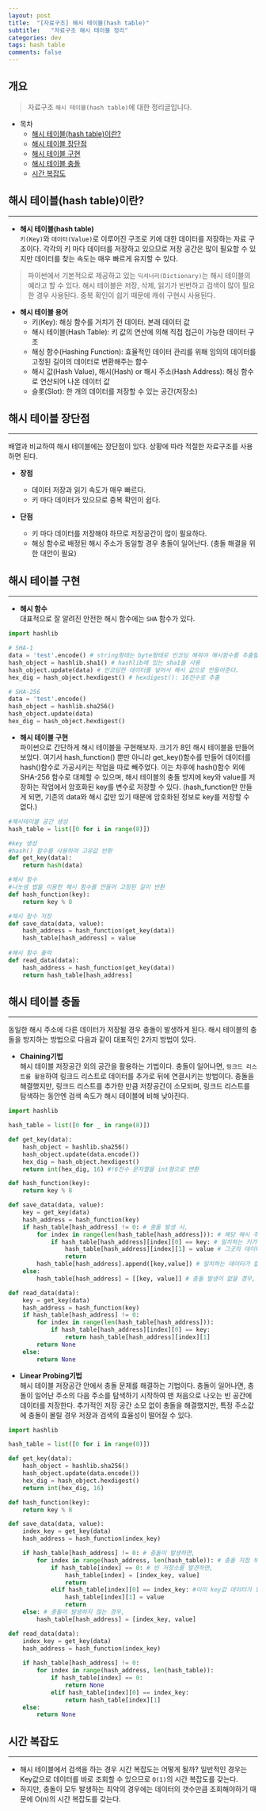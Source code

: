 ```yaml
---
layout: post
title:  "[자료구조] 해시 테이블(hash table)"
subtitle:   "자료구조 해시 테이블 정리"
categories: dev
tags: hash table
comments: false
---
```


## 개요
> 자료구조 `해시 테이블(hash table)`에 대한 정리글입니다.

- 목차
	- [해시 테이블(hash table)이란?](#해시-테이블(hash-table)이란?) 
    - [해시 테이블 장단점](#해시-테이블-장단점)
    - [해시 테이블 구현](#해시-테이블-구현)
    - [해시 테이블 충돌](#해시-테이블-충돌)
    - [시간 복잡도](#시간-복잡도)

## 해시 테이블(hash table)이란?
---

* __해시 테이블(hash table)__  
`키(Key)`와 `데이터(Value)`로 이루어진 구조로 키에 대한 데이터를 저장하는 자료 구조이다. 각각의 키 마다 데이터를 저장하고 있으므로 저장 공간은 많이 필요할 수 있지만 데이터를 찾는 속도는 매우 빠르게 유지할 수 있다.
> 파이썬에서 기본적으로 제공하고 있는 `딕셔너리(Dictionary)`는 해시 테이블의 예라고 할 수 있다.
해시 테이블은 저장, 삭제, 읽기가 빈번하고 검색이 많이 필요한 경우 사용된다.
> 중복 확인이 쉽기 때문에 캐쉬 구현시 사용된다.

* __해시 테이블 용어__  
  - 키(Key): 해싱 함수를 거치기 전 데이터. 본래 데이터 값
  - 해시 테이블(Hash Table): 키 값의 연산에 의해 직접 접근이 가능한 데이터 구조
  - 해싱 함수(Hashing Function): 효율적인 데이터 관리를 위해 임의의 데이터를 고정된 길이의 데이터로 변환해주는 함수
  - 해시 값(Hash Value), 해시(Hash) or 해시 주소(Hash Address): 해싱 함수로 연산되어 나온 데이터 값
  - 슬롯(Slot): 한 개의 데이터를 저장할 수 있는 공간(저장소)


## 해시 테이블 장단점
---
배열과 비교하여 해시 테이블에는 장단점이 있다. 상황에 따라 적절한 자료구조를 사용하면 된다.  

* __장점__  
  - 데이터 저장과 읽기 속도가 매우 빠르다.
  - 키 마다 데이터가 있으므로 중복 확인이 쉽다.

* __단점__  
  - 키 마다 데이터를 저장해야 하므로 저장공간이 많이 필요하다.
  - 해싱 함수로 배정된 해시 주소가 동일할 경우 충돌이 일어난다. (충돌 해결을 위한 대안이 필요)


## 해시 테이블 구현
---

* __해시 함수__  
대표적으로 잘 알려진 안전한 해시 함수에는 `SHA` 함수가 있다.

```python
import hashlib

# SHA-1
data = 'test'.encode() # string형태는 byte형태로 인코딩 해줘야 해시함수를 추출할 수 있다.
hash_object = hashlib.sha1() # hashlib에 있는 sha1을 사용
hash_object.update(data) # 인코딩한 데이터를 넣어서 해시 값으로 만들어준다.
hex_dig = hash_object.hexdigest() # hexdigest(): 16진수로 추출

# SHA-256
data = 'test'.encode()
hash_object = hashlib.sha256()
hash_object.update(data)
hex_dig = hash_object.hexdigest()
```

* __해시 테이블 구현__  
파이썬으로 간단하게 해시 테이블을 구현해보자. 크기가 8인 해시 테이블을 만들어 보았다. 여기서 hash_function() 뿐만 아니라 get_key()함수를 만들어 데이터를 hash()함수로 가공시키는 작업을 따로 빼주었다. 이는 차후에 hash()함수 외에 SHA-256 함수로 대체할 수 있으며, 해시 테이블의 충돌 방지에 key와 value를 저장하는 작업에서 암호화된 key를 변수로 저장할 수 있다. (hash_function만 만들게 되면, 기존의 data와 해시 값만 있기 때문에 암호화된 정보로 key를 저장할 수 없다.)

```python
#해시테이블 공간 생성
hash_table = list([0 for i in range(8)])

#key 생성
#hash() 함수를 사용하여 고유값 반환
def get_key(data):
    return hash(data)

#해시 함수
#나눗셈 법을 이용한 해시 함수를 만들어 고정된 길이 반환
def hash_function(key):
    return key % 8

#해시 함수 저장
def save_data(data, value):
    hash_address = hash_function(get_key(data))
    hash_table[hash_address] = value
    
#해시 함수 출력
def read_data(data):
    hash_address = hash_function(get_key(data))
    return hash_table[hash_address]
```

## 해시 테이블 충돌
---
동일한 해시 주소에 다른 데이터가 저장될 경우 충돌이 발생하게 된다. 해시 테이블의 충돌을 방지하는 방법으로 다음과 같이 대표적인 2가지 방법이 있다.

* __Chaining기법__  
해시 테이블 저장공간 외의 공간을 활용하는 기법이다. 충돌이 일어나면, `링크드 리스트를 활용`하여 링크드 리스트로 데이터를 추가로 뒤에 연결시키는 방법이다.
충돌을 해결했지만, 링크드 리스트를 추가한 만큼 저장공간이 소모되며, 링크드 리스트를 탐색하는 동안엔 검색 속도가 해시 테이블에 비해 낮아진다.

```python
import hashlib

hash_table = list([0 for _ in range(8)])

def get_key(data):
    hash_object = hashlib.sha256()
    hash_object.update(data.encode())
    hex_dig = hash_object.hexdigest()
    return int(hex_dig, 16) #!6진수 문자열을 int형으로 변환

def hash_function(key):
    return key % 8

def save_data(data, value):
    key = get_key(data)
    hash_address = hash_function(key)
    if hash_table[hash_address] != 0: # 충돌 발생 시,
        for index in range(len(hash_table[hash_address])): # 해당 해시 주소의 리스트 길이만큼 탐색
            if hash_table[hash_address][index][0] == key: # 일치하는 키가 있다면
                hash_table[hash_address][index][1] = value # 그곳의 데이터를 업데이트
                return
        hash_table[hash_address].append([key,value]) # 일치하는 데이터가 없다면, 새로 추가
    else:
        hash_table[hash_address] = [[key, value]] # 충돌 발생이 없을 경우, 데이터 추가

def read_data(data):
    key = get_key(data)
    hash_address = hash_function(key)
    if hash_table[hash_address] != 0:
        for index in range(len(hash_table[hash_address])):
            if hash_table[hash_address][index][0] == key:
                return hash_table[hash_address][index][1]
        return None
    else:
        return None
```

* __Linear Probing기법__  
해시 테이블 저장공간 안에서 충돌 문제를 해결하는 기법이다. 충돌이 일어나면, 충돌이 일어난 주소의 다음 주소를 탐색하기 시작하여 맨 처음으로 나오는 빈 공간에 데이터를 저장한다.
추가적인 저장 공간 소모 없이 충돌을 해결했지만, 특정 주소값에 충돌이 몰릴 경우 저장과 검색의 효율성이 떨어질 수 있다.

```python
import hashlib

hash_table = list([0 for i in range(8)])

def get_key(data):
    hash_object = hashlib.sha256()
    hash_object.update(data.encode())
    hex_dig = hash_object.hexdigest()
    return int(hex_dig, 16)

def hash_function(key):
    return key % 8

def save_data(data, value):
    index_key = get_key(data)
    hash_address = hash_function(index_key)

    if hash_table[hash_address] != 0: # 충돌이 발생하면,
        for index in range(hash_address, len(hash_table)): # 충돌 지점 부터 탐색
            if hash_table[index] == 0: # 빈 저장소를 발견하면,
                hash_table[index] = [index_key, value]
                return
            elif hash_table[index][0] == index_key: #이미 key값 데이터가 있어 업데이트하는 경우
                hash_table[index][1] = value
                return
    else: # 충돌이 발생하지 않는 경우,
        hash_table[hash_address] = [index_key, value]

def read_data(data):
    index_key = get_key(data)
    hash_address = hash_function(index_key)
    
    if hash_table[hash_address] != 0:
        for index in range(hash_address, len(hash_table)):
            if hash_table[index] == 0:
                return None
            elif hash_table[index][0] == index_key:
                return hash_table[index][1]
    else:
        return None
```

## 시간 복잡도
---
  - 해시 테이블에서 검색을 하는 경우 시간 복잡도는 어떻게 될까? 일반적인 경우는 Key값으로 데이터를 바로 조회할 수 있으므로 `O(1)`의 시간 복잡도를 갖는다.
  - 하지만, 충돌이 모두 발생하는 최악의 경우에는 데이터의 갯수만큼 조회해야하기 때문에 O(n)의 시간 복잡도를 갖는다.
 